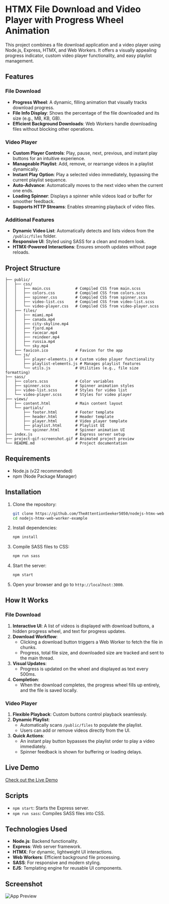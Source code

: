# HTMX File Download and Video Player with Progress Wheel Animation

This project combines a file download application and a video player using Node.js, Express, HTMX, and Web Workers. It offers a visually appealing progress indicator, custom video player functionality, and easy playlist management.

## Features

### File Download
- **Progress Wheel**: A dynamic, filling animation that visually tracks download progress.
- **File Info Display**: Shows the percentage of the file downloaded and its size (e.g., MB, KB, GB).
- **Efficient Background Downloads**: Web Workers handle downloading files without blocking other operations.

### Video Player
- **Custom Player Controls**: Play, pause, next, previous, and instant play buttons for an intuitive experience.
- **Manageable Playlist**: Add, remove, or rearrange videos in a playlist dynamically.
- **Instant Play Option**: Play a selected video immediately, bypassing the current playlist sequence.
- **Auto-Advance**: Automatically moves to the next video when the current one ends.
- **Loading Spinner**: Displays a spinner while videos load or buffer for smoother feedback.
- **Supports HTTP Streams**: Enables streaming playback of video files.

### Additional Features
- **Dynamic Video List**: Automatically detects and lists videos from the `/public/files` folder.
- **Responsive UI**: Styled using SASS for a clean and modern look.
- **HTMX-Powered Interactions**: Ensures smooth updates without page reloads.

## Project Structure

```
├── public/
│   ├── css/
│   │   ├── main.css           # Compiled CSS from main.scss
│   │   ├── colors.css         # Compiled CSS from colors.scss
│   │   ├── spinner.css        # Compiled CSS from spinner.scss
│   │   ├── video-list.css     # Compiled CSS from video-list.scss
│   │   └── video-player.css   # Compiled CSS from video-player.scss
│   ├── files/
│   │   ├── miami.mp4
│   │   ├── canada.mp4
│   │   ├── city-skyline.mp4
│   │   ├── fjord.mp4
│   │   ├── racecar.mp4
│   │   ├── reindeer.mp4
│   │   ├── russia.mp4
│   │   └── sky.mp4
│   ├── favicon.ico            # Favicon for the app
│   └── js/
│       ├── player-elements.js # Custom video player functionality
│       ├── playlist-elements.js # Manages playlist features
│       └── utils.js           # Utilities (e.g., file size formatting)
├── sass/
│   ├── colors.scss            # Color variables
│   ├── spinner.scss           # Spinner animation styles
│   ├── video-list.scss        # Styles for video list
│   └── video-player.scss      # Styles for video player
├── views/
│   ├── content.html           # Main content layout
│   └── partials/
│       ├── footer.html        # Footer template
│       ├── header.html        # Header template
│       ├── player.html        # Video player template
│       ├── playlist.html      # Playlist UI
│       └── spinner.html       # Spinner animation UI
├── index.js                   # Express server setup
├── project-gif-screenshot.gif # Animated project preview
└── README.md                  # Project documentation
```

## Requirements

- Node.js (v22 recommended)
- npm (Node Package Manager)

## Installation

1. Clone the repository:

   ```bash
   git clone https://github.com/TheAttentionSeeker5050/nodejs-htmx-web-worker-example
   cd nodejs-htmx-web-worker-example
   ```

2. Install dependencies:

   ```bash
   npm install
   ```

3. Compile SASS files to CSS:

   ```bash
   npm run sass
   ```

4. Start the server:

   ```bash
   npm start
   ```

5. Open your browser and go to `http://localhost:3000`.

## How It Works

### File Download
1. **Interactive UI**: A list of videos is displayed with download buttons, a hidden progress wheel, and text for progress updates.
2. **Download Workflow**:
   - Clicking a download button triggers a Web Worker to fetch the file in chunks.
   - Progress, total file size, and downloaded size are tracked and sent to the main thread.
3. **Visual Updates**:
   - Progress is updated on the wheel and displayed as text every 500ms.
4. **Completion**:
   - When the download completes, the progress wheel fills up entirely, and the file is saved locally.

### Video Player
1. **Flexible Playback**: Custom buttons control playback seamlessly.
2. **Dynamic Playlist**:
   - Automatically scans `/public/files` to populate the playlist.
   - Users can add or remove videos directly from the UI.
3. **Quick Actions**:
   - An instant play button bypasses the playlist order to play a video immediately.
   - Spinner feedback is shown for buffering or loading delays.

## Live Demo

[Check out the Live Demo](https://nodejs-htmx-web-worker-example.onrender.com)

## Scripts

- `npm start`: Starts the Express server.
- `npm run sass`: Compiles SASS files into CSS.

## Technologies Used

- **Node.js**: Backend functionality.
- **Express**: Web server framework.
- **HTMX**: For dynamic, lightweight UI interactions.
- **Web Workers**: Efficient background file processing.
- **SASS**: For responsive and modern styling.
- **EJS**: Templating engine for reusable UI components.

## Screenshot

![App Preview](project-gif-screenshot-3.gif)